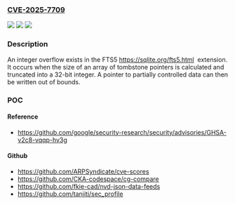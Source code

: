 ### [CVE-2025-7709](https://cve.mitre.org/cgi-bin/cvename.cgi?name=CVE-2025-7709)
![](https://img.shields.io/static/v1?label=Product&message=FTS5&color=blue)
![](https://img.shields.io/static/v1?label=Version&message=3.49.1%20%3C%203.50%20&color=brightgreen)
![](https://img.shields.io/static/v1?label=Vulnerability&message=CWE-190%20Integer%20Overflow%20or%20Wraparound&color=brightgreen)

### Description

An integer overflow exists in the  FTS5 https://sqlite.org/fts5.html  extension. It occurs when the size of an array of tombstone pointers is calculated and truncated into a 32-bit integer. A pointer to partially controlled data can then be written out of bounds.

### POC

#### Reference
- https://github.com/google/security-research/security/advisories/GHSA-v2c8-vqqp-hv3g

#### Github
- https://github.com/ARPSyndicate/cve-scores
- https://github.com/CKA-codespace/cg-compare
- https://github.com/fkie-cad/nvd-json-data-feeds
- https://github.com/tanjiti/sec_profile

